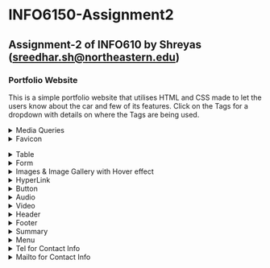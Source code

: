 # INFO6150-Assignment2
## Assignment-2 of INFO610 by Shreyas (sreedhar.sh@northeastern.edu)
### Portfolio  Website
This is a simple portfolio website that utilises HTML and CSS made to let the users know about the car and few of its features. Click on the Tags for a dropdown with details on where the Tags are being used. 
<details>
 <summary> Media Queries </summary> 

  ![](./images/readme-images/readme_MediaQproof.png)
   </br>
   A abstract view of the media Queries that are being used to make the site responsive, [style.css](./styles.css) contains more info on it.
</details>

<details>
 <summary> Favicon </summary> 

  ![](./images/readme-images/readme_Favproof.png)
   </br> 
My Animoji as a favicon </details>
<details>
 <summary> Table </summary> 
  
  ![](./images/readme-images/readme_TableProof.png)
   </br>
   Utilised the Table tag to talk about my education. Used border-collapse: collapse; to allow adjacent tabs to share borders. 
</details>
<details>
 <summary> Form </summary> 
  
  ![](./images/readme-images/readme_FormProof.png)
  </br>
  In the [contact-me.html](./contact-me.html) Page, Used form to collect the Data from the User.
</details>
<details>
 <summary> Images & Image Gallery with Hover effect </summary> 
  
  ![](./images/readme-images/readme_ImageProof.png)
  </br> 
  Utilised the certtifcation section to show my certifications in an image gallery
</details>
<details>
 <summary> HyperLink </summary> 
  
  ![](./images/readme-images/readme_HyperlinkProof.png)
  </br>
  Utilised multple Hyperlinks throughout the side, this example allows the user to go to resume or design portfolo etc.
</details>
<details>
 <summary> Button </summary> 
  
  ![](./images/readme-images/readme_HyperlinkProof.png)
  </br>
  Added buttons and gave a specific height and width to it, so all other buttons on the site remains consistent. Added button:hover to the element, so once the user hovers, the color changes from off-white(Azure)
</details>
<details>
 <summary> Audio </summary> 
  
  ![](./images/readme-images/readme_AudioProof.png)
  </br>
  Text-to-speech audio for accessibility  
</details>
<details>
 <summary> Video </summary> 
  
  ![](./images/readme-images/readme_VideoProof.png)
  </br> 
  Used this video to the last biggest event i organised.
</details>
<details>
 <summary> Header </summary> 
  
  ![](./images/readme-images/readme_HeaderProof.png)
  </br> Header element includes a simple Namaste
</details>
<details>
 <summary> Footer </summary> 
  
  ![](./images/readme-images/readme_FooterProof.png)
  </br>
  Added a gradient to footer and my basic details to it. 
</details>
<details>
 <summary> Summary </summary> 
  
  ![](./images/readme-images/readme_FooterProof.png)
  </br>
  Used the summary tag to hide the prices of the car utill the user clicks on it to reveal the pricing. 
</details>
<details>
 <summary> Menu </summary> 
  
  ![](./images/readme-images/readme_MenuProof.png)
  Used the Menu tag to list out the Available models in the Enquire Page. Added the Horizonatal menu(Navbar) in the home page as well.
</details>
<details>
 <summary> Tel for Contact Info </summary> 
  
  ![](./images/readme-images/readme_FooterProof.png)
  </br>
  Used my number in the button that enalbles the user to call incase they want more details. 
</details>
<details>
 <summary> Mailto for Contact Info </summary> 
  
  ![](./images/readme-images/readme_FooterProof.png)
  </br> Used my email ID in a button that enables the user to email incase they want more details 
</details>


